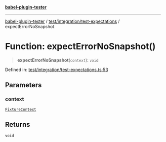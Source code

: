[**babel-plugin-tester**](../../../../README.md)

***

[babel-plugin-tester](../../../../README.md) / [test/integration/test-expectations](../README.md) / expectErrorNoSnapshot

# Function: expectErrorNoSnapshot()

> **expectErrorNoSnapshot**(`context`): `void`

Defined in: [test/integration/test-expectations.ts:53](https://github.com/Xunnamius/babel-plugin-tester/blob/91349cafb3cefac8248e86580feec53bd082321e/test/integration/test-expectations.ts#L53)

## Parameters

### context

[`FixtureContext`](../../../setup/interfaces/FixtureContext.md)

## Returns

`void`
